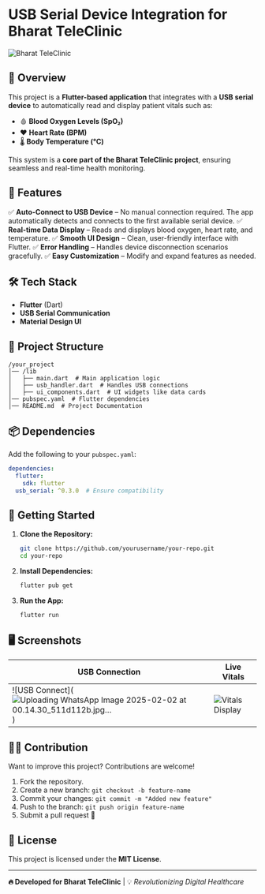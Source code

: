 # USB Serial Device Integration for Bharat TeleClinic

![Bharat TeleClinic](https://your-image-url.com/logo.png) <!-- Add a relevant image or logo -->

## 📌 Overview
This project is a **Flutter-based application** that integrates with a **USB serial device** to automatically read and display patient vitals such as:
- 🩸 **Blood Oxygen Levels (SpO₂)**
- ❤️ **Heart Rate (BPM)**
- 🌡 **Body Temperature (°C)**

This system is a **core part of the Bharat TeleClinic project**, ensuring seamless and real-time health monitoring.

## 🚀 Features
✅ **Auto-Connect to USB Device** – No manual connection required. The app automatically detects and connects to the first available serial device.
✅ **Real-time Data Display** – Reads and displays blood oxygen, heart rate, and temperature.
✅ **Smooth UI Design** – Clean, user-friendly interface with Flutter.
✅ **Error Handling** – Handles device disconnection scenarios gracefully.
✅ **Easy Customization** – Modify and expand features as needed.

## 🛠️ Tech Stack
- **Flutter** (Dart)
- **USB Serial Communication**
- **Material Design UI**

## 📂 Project Structure
```
/your_project
│── /lib
│   ├── main.dart  # Main application logic
│   ├── usb_handler.dart  # Handles USB connections
│   ├── ui_components.dart  # UI widgets like data cards
│── pubspec.yaml  # Flutter dependencies
│── README.md  # Project Documentation
```

## 📦 Dependencies
Add the following to your `pubspec.yaml`:
```yaml
dependencies:
  flutter:
    sdk: flutter
  usb_serial: ^0.3.0  # Ensure compatibility
```

## 🚀 Getting Started
1. **Clone the Repository:**
   ```sh
   git clone https://github.com/yourusername/your-repo.git
   cd your-repo
   ```
2. **Install Dependencies:**
   ```sh
   flutter pub get
   ```
3. **Run the App:**
   ```sh
   flutter run
   ```

## 🖥️ Screenshots
| USB Connection | Live Vitals |
|---------------|------------|
| ![USB Connect](![Uploading WhatsApp Image 2025-02-02 at 00.14.30_511d112b.jpg…]()) | ![Vitals Display](https://your-image-url.com/vitals.png) |


## 👨‍💻 Contribution
Want to improve this project? Contributions are welcome!
1. Fork the repository.
2. Create a new branch: `git checkout -b feature-name`
3. Commit your changes: `git commit -m "Added new feature"`
4. Push to the branch: `git push origin feature-name`
5. Submit a pull request 🎉

## 📜 License
This project is licensed under the **MIT License**.

---

**🔥 Developed for Bharat TeleClinic** | 💡 _Revolutionizing Digital Healthcare_

